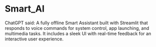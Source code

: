 # Smart_AI
ChatGPT said: A fully offline Smart Assistant built with Streamlit that responds to voice commands for system control, app launching, and multimedia tasks. It includes a sleek UI with real-time feedback for an interactive user experience.
